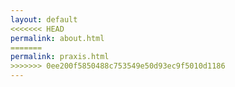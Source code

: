 ```yaml
---
layout: default
<<<<<<< HEAD
permalink: about.html
=======
permalink: praxis.html
>>>>>>> 0ee200f5850488c753549e50d93ec9f5010d1186
---
```

